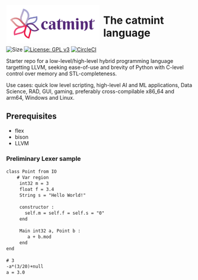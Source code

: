 <img src="Product.png"
     alt="The catmint language logo"
     style="float: left; margin-right: 10px;"
     width="50%" height="50%"/>
# The catmint language 
![Size](https://img.shields.io/github/languages/code-size/drugescu/catmint?color=green&label=Code%20Size)
[![License: GPL v3](https://img.shields.io/badge/License-GPLv3-green.svg)](https://www.gnu.org/licenses/gpl-3.0)
[![CircleCI](https://circleci.com/gh/drugescu/catmint.svg?style=shield)](https://circleci.com/gh/drugescu/catmint)

Starter repo for a low-level/high-level hybrid programming language targetting LLVM, seeking ease-of-use and brevity of Python with C-level control over memory and STL-completeness. 

Use cases: quick low level scripting, high-level AI and ML applications, Data Science, RAD, GUI, gaming, preferably cross-compilable x86_64 and arm64, Windows and Linux.

## Prerequisites
* flex
* bison
* LLVM

### Preliminary Lexer sample
```
class Point from IO
	# Var region
     int32 m = 3
     float f = 3.4
     String s = "Hello World!"
     
     constructor :
       self.m = self.f = self.s = "0"
     end
     
     Main int32 a, Point b :
        a + b.mod
     end
end

# 3
-a*(3/20)+null
a = 3.0
```

